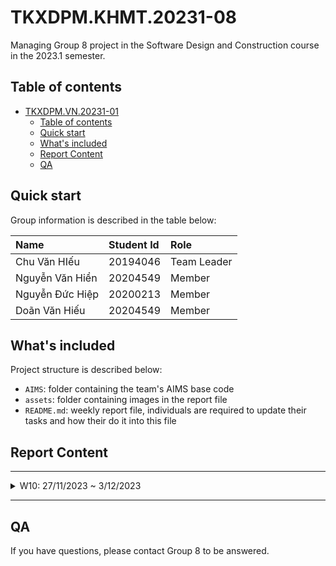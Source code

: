 # TKXDPM.KHMT.20231-08
Managing Group 8 project in the Software Design and Construction course in the 2023.1 semester.

## Table of contents

- [TKXDPM.VN.20231-01](#tkxdpmvn20231-01)
  - [Table of contents](#table-of-contents)
  - [Quick start](#quick-start)
  - [What's included](#whats-included)
  - [Report Content](#report-content)
  - [QA](#qa)

## Quick start

Group information is described in the table below:

| Name             | Student Id  | Role        |
| :--------------- | :---------- | :---------- |
| Chu Văn HIếu     | 20194046    | Team Leader |
| Nguyễn Văn Hiển  | 20204549    | Member      |
| Nguyễn Đức Hiệp  | 20200213    | Member      |
| Doãn Văn Hiếu    | 20204549    | Member      |

## What's included

Project structure is described below:

- `AIMS`: folder containing the team's AIMS base code
- `assets`: folder containing images in the report file
- `README.md`: weekly report file, individuals are required to update their tasks and how their do it into this file

## Report Content

---

<details>
  <summary>W10: 27/11/2023 ~ 3/12/2023 </summary>
<br>
<details>
<summary>Chu Văn Hiếu</summary>
<br>

- Assigned tasks:
  - Đánh giá Coupling cho các lớp trong folder subsystem

- Implementation details:
  - Pull Request(s): https://github.com/hivx/TKXDPM.KHMT.20231-08/pull/4
  - Specific implementation details:
    - Đánh giá Coupling cho các hàm và lớp trong subsystem

</details>

<details>
<summary>Nguyễn Văn Hiển</summary>
<br>

- Assigned tasks:
  - Task 1
  - Task 2
  - ...

- Implementation details:
  - Pull Request(s): [Attach links to your pull requests here. You can attach multiple pull requests]()
  - Specific implementation details:
    - Describe specific in detail what you did last week
    - You can attach images if you want

</details>

<details>
<summary>Nguyễn Đức Hiệp</summary>
<br>

- Assigned tasks:
  - Task 1
  - Task 2
  - ...

- Implementation details:
  - Pull Request(s): [Attach links to your pull requests here. You can attach multiple pull requests]()
  - Specific implementation details:
    - Describe specific in detail what you did last week
    - You can attach images if you want

</details>

<details>
<summary>Doãn Văn Hiếu</summary>
<br>

- Assigned tasks:
  - Task 1
  - Task 2
  - ...

- Implementation details:
  - Pull Request(s): [Attach links to your pull requests here. You can attach multiple pull requests]()
  - Specific implementation details:
    - Describe specific in detail what you did last week
    - You can attach images if you want

</details>

</details>

---

## QA

If you have questions, please contact Group 8 to be answered.